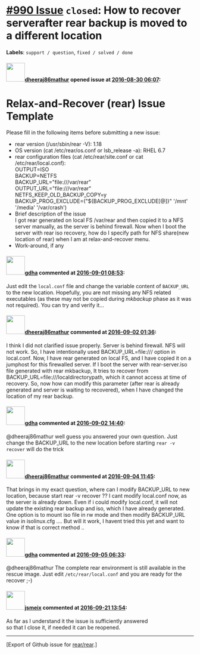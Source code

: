 [\#990 Issue](https://github.com/rear/rear/issues/990) `closed`: How to recover serverafter rear backup is moved to a different location
========================================================================================================================================

**Labels**: `support / question`, `fixed / solved / done`

#### <img src="https://avatars.githubusercontent.com/u/21329235?v=4" width="50">[dheeraj86mathur](https://github.com/dheeraj86mathur) opened issue at [2016-08-30 06:07](https://github.com/rear/rear/issues/990):

Relax-and-Recover (rear) Issue Template
=======================================

Please fill in the following items before submitting a new issue:

-   rear version (/usr/sbin/rear -V): 1.18
-   OS version (cat /etc/rear/os.conf or lsb\_release -a): RHEL 6.7
-   rear configuration files (cat /etc/rear/site.conf or cat
    /etc/rear/local.conf):  
    OUTPUT=ISO  
    BACKUP=NETFS  
    BACKUP\_URL="file:///var/rear"  
    OUTPUT\_URL="file:///var/rear"  
    NETFS\_KEEP\_OLD\_BACKUP\_COPY=y  
    BACKUP\_PROG\_EXCLUDE=("${BACKUP\_PROG\_EXCLUDE\[@\]}" '/mnt'
    '/media' '/var/crash')
-   Brief description of the issue  
    I got rear generated on local FS /var/rear and then copied it to a
    NFS server manually, as the server is behind firewall. Now when I
    boot the server with rear iso recovery, how do I specify path for
    NFS share(new location of rear) when I am at relax-and-recover menu.
-   Work-around, if any

#### <img src="https://avatars.githubusercontent.com/u/888633?u=cdaeb31efcc0048d3619651aa18dd4b76e636b21&v=4" width="50">[gdha](https://github.com/gdha) commented at [2016-09-01 08:53](https://github.com/rear/rear/issues/990#issuecomment-244017433):

Just edit the `local.conf` file and change the variable content of
`BACKUP_URL` to the new location. Hopefully, you are not missing any NFS
related executables (as these may not be copied during *mkbackup* phase
as it was not required). You can try and verify it...

#### <img src="https://avatars.githubusercontent.com/u/21329235?v=4" width="50">[dheeraj86mathur](https://github.com/dheeraj86mathur) commented at [2016-09-02 01:36](https://github.com/rear/rear/issues/990#issuecomment-244260883):

I think I did not clarified issue properly. Server is behind firewall.
NFS will not work. So, I have intentionally used BACKUP\_URL=file:///
option in local.conf. Now, I have rear generated on local FS, and I have
copied it on a jumphost for this firewalled server. If I boot the server
with rear-server.iso file generated with rear mkbackup, It tries to
recover from BACKUP\_URL=file:///localdirectorypath, which it cannot
access at time of recovery. So, now how can modify this parameter (after
rear is already generated and server is waiting to recovered), when I
have changed the location of my rear backup.

#### <img src="https://avatars.githubusercontent.com/u/888633?u=cdaeb31efcc0048d3619651aa18dd4b76e636b21&v=4" width="50">[gdha](https://github.com/gdha) commented at [2016-09-02 14:40](https://github.com/rear/rear/issues/990#issuecomment-244393764):

@dheeraj86mathur well guess you answered your own question. Just change
the BACKUP\_URL to the new location before starting `rear -v recover`
will do the trick

#### <img src="https://avatars.githubusercontent.com/u/21329235?v=4" width="50">[dheeraj86mathur](https://github.com/dheeraj86mathur) commented at [2016-09-04 11:45](https://github.com/rear/rear/issues/990#issuecomment-244598758):

That brings in my exact question, where can I modify BACKUP\_URL to new
location, because start rear -v recover ?? I cant modify local.conf now,
as the server is already down. Even if i could modify local.conf, it
will not update the existing rear backup and iso, which I have already
generated. One option is to mount iso file in rw mode and then modify
BACKUP\_URL value in isolinux.cfg .... But will it work, I havent tried
this yet and want to know if that is correct method ..

#### <img src="https://avatars.githubusercontent.com/u/888633?u=cdaeb31efcc0048d3619651aa18dd4b76e636b21&v=4" width="50">[gdha](https://github.com/gdha) commented at [2016-09-05 06:33](https://github.com/rear/rear/issues/990#issuecomment-244668153):

@dheeraj86mathur The complete rear environment is still available in the
rescue image. Just edit `/etc/rear/local.conf` and you are ready for the
recover ;-)

#### <img src="https://avatars.githubusercontent.com/u/1788608?u=925fc54e2ce01551392622446ece427f51e2f0ce&v=4" width="50">[jsmeix](https://github.com/jsmeix) commented at [2016-09-21 13:54](https://github.com/rear/rear/issues/990#issuecomment-248619245):

As far as I understand it the issue is sufficiently answered  
so that I close it, if needed it can be reopened.

------------------------------------------------------------------------

\[Export of Github issue for
[rear/rear](https://github.com/rear/rear).\]
